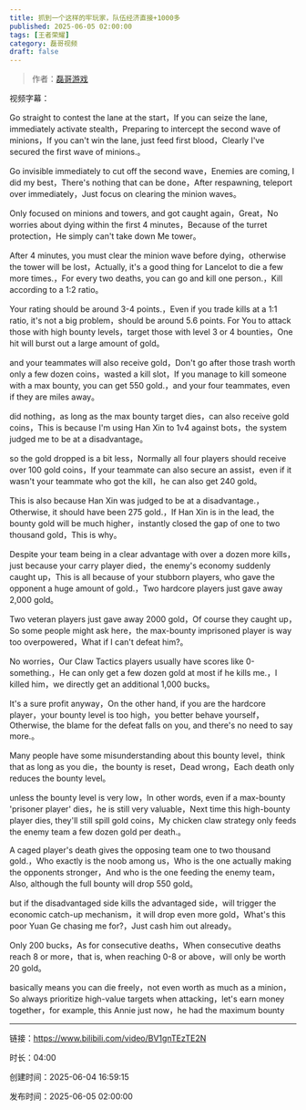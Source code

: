 ```yaml
---
title: 抓到一个这样的牢玩家，队伍经济直接+1000多
published: 2025-06-05 02:00:00
tags: [王者荣耀]
category: 磊哥视频
draft: false
---
```



> 作者：[磊哥游戏](https://space.bilibili.com/268941858?spm_id_from=333.788.upinfo.head.click)

视频字幕：

Go straight to contest the lane at the start，If you can seize the lane, immediately activate stealth，Preparing to intercept the second wave of minions，If you can't win the lane, just feed first blood，Clearly I've secured the first wave of minions.。

Go invisible immediately to cut off the second wave，Enemies are coming, I did my best，There's nothing that can be done，After respawning, teleport over immediately，Just focus on clearing the minion waves。

Only focused on minions and towers, and got caught again，Great，No worries about dying within the first 4 minutes，Because of the turret protection，He simply can't take down Me tower。

After 4 minutes, you must clear the minion wave before dying，otherwise the tower will be lost，Actually, it's a good thing for Lancelot to die a few more times.，For every two deaths, you can go and kill one person.，Kill according to a 1:2 ratio。

Your rating should be around 3-4 points.，Even if you trade kills at a 1:1 ratio, it's not a big problem，should be around 5.6 points. For You to attack those with high bounty levels，target those with level 3 or 4 bounties，One hit will burst out a large amount of gold。

and your teammates will also receive gold，Don't go after those trash worth only a few dozen coins，wasted a kill slot，If you manage to kill someone with a max bounty, you can get 550 gold.，and your four teammates, even if they are miles away。

did nothing，as long as the max bounty target dies，can also receive gold coins，This is because I'm using Han Xin to 1v4 against bots，the system judged me to be at a disadvantage。

so the gold dropped is a bit less，Normally all four players should receive over 100 gold coins，If your teammate can also secure an assist，even if it wasn't your teammate who got the kill，he can also get 240 gold。

This is also because Han Xin was judged to be at a disadvantage.，Otherwise, it should have been 275 gold.，If Han Xin is in the lead, the bounty gold will be much higher，instantly closed the gap of one to two thousand gold，This is why。

Despite your team being in a clear advantage with over a dozen more kills，just because your carry player died，the enemy's economy suddenly caught up，This is all because of your stubborn players, who gave the opponent a huge amount of gold.，Two hardcore players just gave away 2,000 gold。

Two veteran players just gave away 2000 gold，Of course they caught up，So some people might ask here，the max-bounty imprisoned player is way too overpowered，What if I can't defeat him?。

No worries，Our Claw Tactics players usually have scores like 0-something.，He can only get a few dozen gold at most if he kills me.，I killed him，we directly get an additional 1,000 bucks。

It's a sure profit anyway，On the other hand, if you are the hardcore player，your bounty level is too high，you better behave yourself，Otherwise, the blame for the defeat falls on you, and there's no need to say more.。

Many people have some misunderstanding about this bounty level，think that as long as you die，the bounty is reset，Dead wrong，Each death only reduces the bounty level。

unless the bounty level is very low，In other words, even if a max-bounty 'prisoner player' dies，he is still very valuable，Next time this high-bounty player dies, they'll still spill gold coins，My chicken claw strategy only feeds the enemy team a few dozen gold per death.。

A caged player's death gives the opposing team one to two thousand gold.，Who exactly is the noob among us，Who is the one actually making the opponents stronger，And who is the one feeding the enemy team，Also, although the full bounty will drop 550 gold。

but if the disadvantaged side kills the advantaged side，will trigger the economic catch-up mechanism，it will drop even more gold，What's this poor Yuan Ge chasing me for?，Just cash him out already。

Only 200 bucks，As for consecutive deaths，When consecutive deaths reach 8 or more，that is, when reaching 0-8 or above，will only be worth 20 gold。

basically means you can die freely，not even worth as much as a minion，So always prioritize high-value targets when attacking，let's earn money together，for example, this Annie just now，he had the maximum bounty

---

链接：https://www.bilibili.com/video/BV1gnTEzTE2N

时长：04:00

创建时间：2025-06-04 16:59:15

发布时间：2025-06-05 02:00:00
